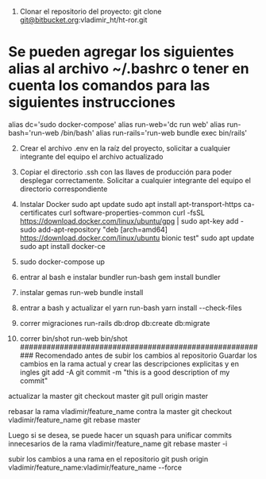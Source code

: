 1. Clonar el repositorio del proyecto:
git clone git@bitbucket.org:vladimir_ht/ht-ror.git

# Se pueden agregar los siguientes alias al archivo ~/.bashrc o tener en cuenta los comandos para las siguientes instrucciones

alias dc='sudo docker-compose'
alias run-web='dc run web'
alias run-bash='run-web /bin/bash'
alias run-rails='run-web bundle exec bin/rails'


2. Crear el archivo .env en la raíz del proyecto, solicitar a cualquier integrante del equipo el archivo actualizado

3. Copiar el directorio .ssh con las llaves de producción para poder desplegar correctamente. Solicitar a cualquier integrante del equipo el directorio correspondiente

4. Instalar Docker
sudo apt update
sudo apt install apt-transport-https ca-certificates curl software-properties-common curl -fsSL https://download.docker.com/linux/ubuntu/gpg | sudo apt-key add - sudo add-apt-repository "deb [arch=amd64] https://download.docker.com/linux/ubuntu bionic test" sudo apt update sudo apt install docker-ce
5. sudo docker-compose up

6. entrar al bash e instalar bundler
run-bash
gem install bundler

7. instalar gemas
run-web bundle install

8. entrar a bash y actualizar el yarn
run-bash
yarn install --check-files

9. correr migraciones
run-rails db:drop db:create db:migrate

10. correr bin/shot
run-web bin/shot
#########################################################
Recomendado antes de subir los cambios al repositorio
Guardar los cambios en la rama actual y crear las descripciones explicitas y en ingles
git add -A
git commit -m "this is a good description of my commit"
 
actualizar la master
git checkout master
git pull origin master
 
rebasar la rama vladimir/feature_name contra la master
git checkout vladimir/feature_name
git rebase master
 
Luego si se desea, se puede hacer un squash para unificar commits innecesarios de la rama vladimir/feature_name
git rebase master -i
 
subir los cambios a una rama en el repositorio
git push origin vladimir/feature_name:vladimir/feature_name --force

